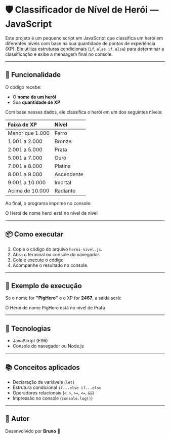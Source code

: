 # 🛡️ Classificador de Nível de Herói — JavaScript

Este projeto é um pequeno script em JavaScript que classifica um herói em diferentes níveis com base na sua quantidade de pontos de experiência (XP). Ele utiliza estruturas condicionais (`if`, `else if`, `else`) para determinar a classificação e exibe a mensagem final no console.

---

## 📌 Funcionalidade

O código recebe:
- O **nome de um herói**
- Sua **quantidade de XP**

Com base nesses dados, ele classifica o herói em um dos seguintes níveis:

| Faixa de XP       | Nível        |
|:-----------------|:-------------|
| Menor que 1.000   | Ferro        |
| 1.001 a 2.000     | Bronze       |
| 2.001 a 5.000     | Prata        |
| 5.001 a 7.000     | Ouro         |
| 7.001 a 8.000     | Platina      |
| 8.001 a 9.000     | Ascendente   |
| 9.001 a 10.000    | Imortal      |
| Acima de 10.000   | Radiante     |

Ao final, o programa imprime no console:

O Heroi de nome heroi está no nível de nivel

---

## 📦 Como executar

1. Copie o código do arquivo `heroi-nivel.js`.
2. Abra o terminal ou console do navegador.
3. Cole e execute o código.
4. Acompanhe o resultado no console.

---

## 📜 Exemplo de execução

Se o nome for **"PigHero"** e o XP for **2467**, a saída será:

O Heroi de nome PigHero está no nível de Prata

---

## 🚀 Tecnologias

- JavaScript (ES6)
- Console do navegador ou Node.js

---

## 📚 Conceitos aplicados

- Declaração de variáveis (`let`)
- Estrutura condicional `if...else if...else`
- Operadores relacionais (`<`, `>`, `>=`, `<=`, `&&`)
- Impressão no console (`console.log()`)

---

## 📌 Autor

Desenvolvido por **Bruno** 🚀
